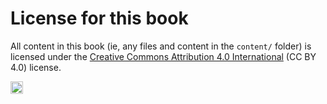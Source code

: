# License for this book

All content in this book (ie, any files and content in the `content/` folder)
is licensed under the [Creative Commons Attribution 4.0 International](https://creativecommons.org/licenses/by/4.0/)
(CC BY 4.0) license.

<a href="https://creativecommons.org/licenses/by/4.0/"><img src="https://mirrors.creativecommons.org/presskit/buttons/80x15/png/by.png" height="20"/></a>